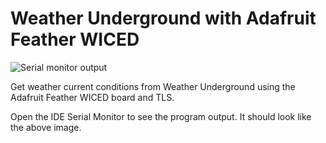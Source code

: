 # Weather Underground with Adafruit Feather WICED

![Serial monitor output](./images/wunderground.jpg)

Get weather current conditions from Weather Underground using the Adafruit
Feather WICED board and TLS.

Open the IDE Serial Monitor to see the program output. It should look like the
above image.

